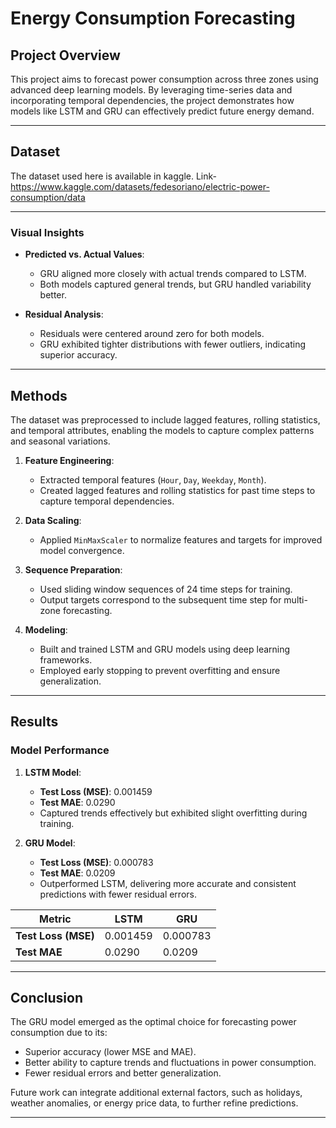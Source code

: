 # Energy Consumption Forecasting

## Project Overview
This project aims to forecast power consumption across three zones using advanced deep learning models. By leveraging time-series data and incorporating temporal dependencies, the project demonstrates how models like LSTM and GRU can effectively predict future energy demand.

---
## Dataset
The dataset used here is available in kaggle. Link- https://www.kaggle.com/datasets/fedesoriano/electric-power-consumption/data

---

### Visual Insights
- **Predicted vs. Actual Values**:
  - GRU aligned more closely with actual trends compared to LSTM.
  - Both models captured general trends, but GRU handled variability better.
  
- **Residual Analysis**:
  - Residuals were centered around zero for both models.
  - GRU exhibited tighter distributions with fewer outliers, indicating superior accuracy.

---

## Methods
The dataset was preprocessed to include lagged features, rolling statistics, and temporal attributes, enabling the models to capture complex patterns and seasonal variations.

1. **Feature Engineering**:
   - Extracted temporal features (`Hour`, `Day`, `Weekday`, `Month`).
   - Created lagged features and rolling statistics for past time steps to capture temporal dependencies.

2. **Data Scaling**:
   - Applied `MinMaxScaler` to normalize features and targets for improved model convergence.

3. **Sequence Preparation**:
   - Used sliding window sequences of 24 time steps for training.
   - Output targets correspond to the subsequent time step for multi-zone forecasting.

4. **Modeling**:
   - Built and trained LSTM and GRU models using deep learning frameworks.
   - Employed early stopping to prevent overfitting and ensure generalization.

---

## Results

### Model Performance
1. **LSTM Model**:
   - **Test Loss (MSE)**: 0.001459
   - **Test MAE**: 0.0290
   - Captured trends effectively but exhibited slight overfitting during training.

2. **GRU Model**:
   - **Test Loss (MSE)**: 0.000783
   - **Test MAE**: 0.0209
   - Outperformed LSTM, delivering more accurate and consistent predictions with fewer residual errors.

| Metric             | LSTM           | GRU            |
|--------------------|----------------|----------------|
| **Test Loss (MSE)**| 0.001459       | 0.000783       |
| **Test MAE**       | 0.0290         | 0.0209         |

---

## Conclusion
The GRU model emerged as the optimal choice for forecasting power consumption due to its:
- Superior accuracy (lower MSE and MAE).
- Better ability to capture trends and fluctuations in power consumption.
- Fewer residual errors and better generalization.

Future work can integrate additional external factors, such as holidays, weather anomalies, or energy price data, to further refine predictions.

---
